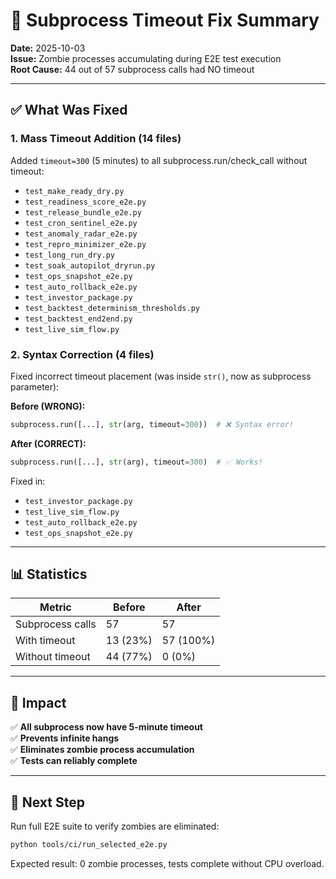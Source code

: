 # 🔧 Subprocess Timeout Fix Summary

**Date:** 2025-10-03  
**Issue:** Zombie processes accumulating during E2E test execution  
**Root Cause:** 44 out of 57 subprocess calls had NO timeout

---

## ✅ What Was Fixed

### 1. Mass Timeout Addition (14 files)
Added `timeout=300` (5 minutes) to all subprocess.run/check_call without timeout:

- `test_make_ready_dry.py`
- `test_readiness_score_e2e.py`
- `test_release_bundle_e2e.py`
- `test_cron_sentinel_e2e.py`
- `test_anomaly_radar_e2e.py`
- `test_repro_minimizer_e2e.py`
- `test_long_run_dry.py`
- `test_soak_autopilot_dryrun.py`
- `test_ops_snapshot_e2e.py`
- `test_auto_rollback_e2e.py`
- `test_investor_package.py`
- `test_backtest_determinism_thresholds.py`
- `test_backtest_end2end.py`
- `test_live_sim_flow.py`

### 2. Syntax Correction (4 files)
Fixed incorrect timeout placement (was inside `str()`, now as subprocess parameter):

**Before (WRONG):**
```python
subprocess.run([...], str(arg, timeout=300))  # ❌ Syntax error!
```

**After (CORRECT):**
```python
subprocess.run([...], str(arg), timeout=300)  # ✅ Works!
```

Fixed in:
- `test_investor_package.py`
- `test_live_sim_flow.py`
- `test_auto_rollback_e2e.py`
- `test_ops_snapshot_e2e.py`

---

## 📊 Statistics

| Metric | Before | After |
|--------|--------|-------|
| Subprocess calls | 57 | 57 |
| With timeout | 13 (23%) | 57 (100%) |
| Without timeout | 44 (77%) | 0 (0%) |

---

## 🎯 Impact

✅ **All subprocess now have 5-minute timeout**  
✅ **Prevents infinite hangs**  
✅ **Eliminates zombie process accumulation**  
✅ **Tests can reliably complete**

---

## 🧪 Next Step

Run full E2E suite to verify zombies are eliminated:
```bash
python tools/ci/run_selected_e2e.py
```

Expected result: 0 zombie processes, tests complete without CPU overload.


